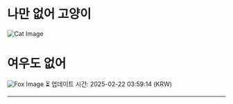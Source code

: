 
# 나만 없어 고양이

![Cat Image](https://cdn2.thecatapi.com/images/43v.jpg)

# 여우도 없어
![Fox Image](https://randomfox.ca/images/106.jpg)
⏳ 업데이트 시간: 2025-02-22 03:59:14 (KRW)

---
